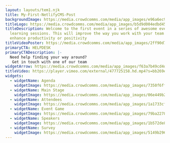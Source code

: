 ```yaml
---
layout: layouts/tem1.njk
title: My-First-NetlifyCMS-Post
backgroundImage: https://media.crowdcomms.com/media/app_images/e96a6ec9a7194e138bb5fe8384f51b35.jpg?d=1920x1080
titleLogo: https://media.crowdcomms.com/media/app_images/b5d9d004edbd45f7ba0da4b71419997e.png
titleDescription: Welcome to the first event in a series of awesome event co.
  learning sessions. This will improve the way you work with your team and
  enhance productivity or positivity
titleVideoPoster: https://media.crowdcomms.com/media/app_images/2ff90d785368482ea98add5c80c3f51d.jpg
primaryCTA: HELPDESK
primaryCTADescription: |-
  Need help finding your way around? 
   Get in touch with one of our team
widgetArrow: https://media.crowdcomms.com/media/app_images/f63a7b49cd4d4f34b367a0ad9990deac.png
titleVideo: https://player.vimeo.com/external/477725158.hd.mp4?s=bb269ea949d5560afa83f8d32a420cecf75e532f&profile_id=175
widgets:
  - widgetName: Agenda
    widgetImage: https://media.crowdcomms.com/media/app_images/7350f6ff357c4050baf911151a4e7c1b.jpg
  - widgetName: Main Stage
    widgetImage: https://media.crowdcomms.com/media/app_images/06e449b24f264868897cde5eca470e78.jpg
  - widgetName: Attendees
    widgetImage: https://media.crowdcomms.com/media/app_images/1a1733cf07ce4044ab534eea1df3e491.jpg
  - widgetName: Event Game
    widgetImage: https://media.crowdcomms.com/media/app_images/79ba227805844b2997b2804ec22d3d46.jpg
  - widgetName: Speakers
    widgetImage: https://media.crowdcomms.com/media/app_images/1b572de800f2414984d448b2a2ce3039.jpg
  - widgetName: Survey
    widgetImage: https://media.crowdcomms.com/media/app_images/5149b2968a6c4833912fcbef62ee9b8f.png
---
```

